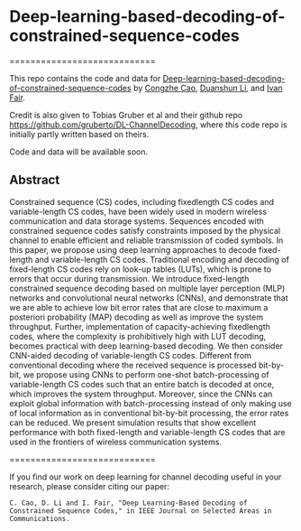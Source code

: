 # Deep-learning-based-decoding-of-constrained-sequence-codes
============================

This repo contains the code and data for [Deep-learning-based-decoding-of-constrained-sequence-codes](https://ieeexplore.ieee.org/abstract/document/8792188) by [Congzhe Cao](https://scholar.google.ca/citations?user=lWZ14igAAAAJ&hl=en&oi=ao), [Duanshun Li](https://scholar.google.ca/citations?hl=en&user=RbDI3VUAAAAJ), and [Ivan Fair](http://www.ece.ualberta.ca/~fair/).

Credit is also given to Tobias Gruber et al and their github repo https://github.com/gruberto/DL-ChannelDecoding, where this code repo is initially partly written based on theirs.

Code and data will be available soon.

## Abstract
Constrained sequence (CS) codes, including fixedlength CS codes and variable-length CS codes, have been widely used in modern wireless communication and data storage systems. Sequences encoded with constrained sequence codes satisfy constraints imposed by the physical channel to enable efficient and reliable transmission of coded symbols. In this paper, we propose using deep learning approaches to decode fixed-length and variable-length CS codes. Traditional encoding and decoding of fixed-length CS codes rely on look-up tables (LUTs), which is prone to errors that occur during transmission. We introduce fixed-length constrained sequence decoding based on multiple layer perception (MLP) networks and convolutional neural networks (CNNs), and demonstrate that we are able to achieve low bit error rates that are close to maximum a posteriori probability (MAP) decoding as well as improve the system throughput. Further, implementation of capacity-achieving fixedlength codes, where the complexity is prohibitively high with LUT decoding, becomes practical with deep learning-based decoding. We then consider CNN-aided decoding of variable-length CS codes. Different from conventional decoding where the received sequence is processed bit-by-bit, we propose using CNNs to perform one-shot batch-processing of variable-length CS codes such that an entire batch is decoded at once, which improves the system throughput. Moreover, since the CNNs can exploit global information with batch-processing instead of only making use of local information as in conventional bit-by-bit processing, the error rates can be reduced. We present simulation results that show excellent performance with both fixed-length and variable-length CS codes that are used in the frontiers of wireless communication systems.

============================

If you find our work on deep learning for channel decoding useful in your research, please consider citing our paper:
```
C. Cao, D. Li and I. Fair, "Deep Learning-Based Decoding of Constrained Sequence Codes," in IEEE Journal on Selected Areas in Communications.
```
